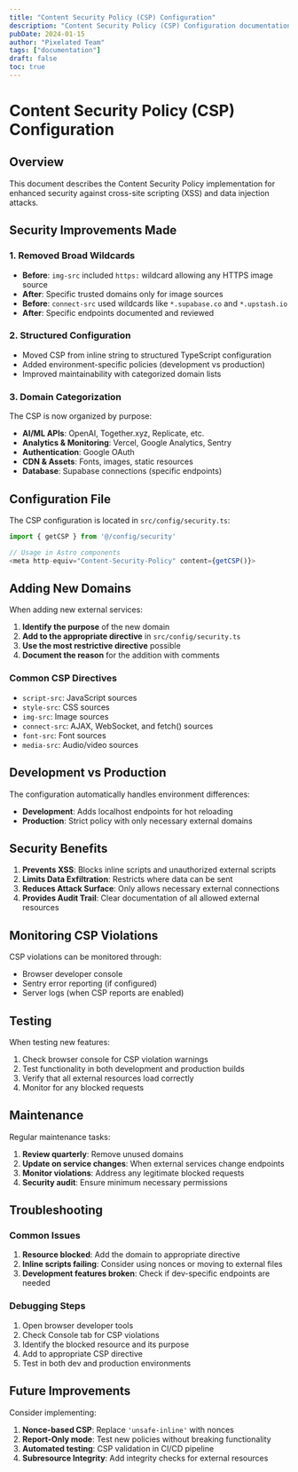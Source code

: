 ```yaml
---
title: "Content Security Policy (CSP) Configuration"
description: "Content Security Policy (CSP) Configuration documentation"
pubDate: 2024-01-15
author: "Pixelated Team"
tags: ["documentation"]
draft: false
toc: true
---
```


# Content Security Policy (CSP) Configuration

## Overview

This document describes the Content Security Policy implementation for enhanced security against cross-site scripting (XSS) and data injection attacks.

## Security Improvements Made

### 1. Removed Broad Wildcards
- **Before**: `img-src` included `https:` wildcard allowing any HTTPS image source
- **After**: Specific trusted domains only for image sources
- **Before**: `connect-src` used wildcards like `*.supabase.co` and `*.upstash.io`
- **After**: Specific endpoints documented and reviewed

### 2. Structured Configuration
- Moved CSP from inline string to structured TypeScript configuration
- Added environment-specific policies (development vs production)
- Improved maintainability with categorized domain lists

### 3. Domain Categorization
The CSP is now organized by purpose:
- **AI/ML APIs**: OpenAI, Together.xyz, Replicate, etc.
- **Analytics & Monitoring**: Vercel, Google Analytics, Sentry
- **Authentication**: Google OAuth
- **CDN & Assets**: Fonts, images, static resources
- **Database**: Supabase connections (specific endpoints)

## Configuration File

The CSP configuration is located in `src/config/security.ts`:

```typescript
import { getCSP } from '@/config/security'

// Usage in Astro components
<meta http-equiv="Content-Security-Policy" content={getCSP()}>
```

## Adding New Domains

When adding new external services:

1. **Identify the purpose** of the new domain
2. **Add to the appropriate directive** in `src/config/security.ts`
3. **Use the most restrictive directive** possible
4. **Document the reason** for the addition with comments

### Common CSP Directives

- `script-src`: JavaScript sources
- `style-src`: CSS sources  
- `img-src`: Image sources
- `connect-src`: AJAX, WebSocket, and fetch() sources
- `font-src`: Font sources
- `media-src`: Audio/video sources

## Development vs Production

The configuration automatically handles environment differences:

- **Development**: Adds localhost endpoints for hot reloading
- **Production**: Strict policy with only necessary external domains

## Security Benefits

1. **Prevents XSS**: Blocks inline scripts and unauthorized external scripts
2. **Limits Data Exfiltration**: Restricts where data can be sent
3. **Reduces Attack Surface**: Only allows necessary external connections
4. **Provides Audit Trail**: Clear documentation of all allowed external resources

## Monitoring CSP Violations

CSP violations can be monitored through:
- Browser developer console
- Sentry error reporting (if configured)
- Server logs (when CSP reports are enabled)

## Testing

When testing new features:

1. Check browser console for CSP violation warnings
2. Test functionality in both development and production builds
3. Verify that all external resources load correctly
4. Monitor for any blocked requests

## Maintenance

Regular maintenance tasks:

1. **Review quarterly**: Remove unused domains
2. **Update on service changes**: When external services change endpoints
3. **Monitor violations**: Address any legitimate blocked requests
4. **Security audit**: Ensure minimum necessary permissions

## Troubleshooting

### Common Issues

1. **Resource blocked**: Add the domain to appropriate directive
2. **Inline scripts failing**: Consider using nonces or moving to external files
3. **Development features broken**: Check if dev-specific endpoints are needed

### Debugging Steps

1. Open browser developer tools
2. Check Console tab for CSP violations
3. Identify the blocked resource and its purpose
4. Add to appropriate CSP directive
5. Test in both dev and production environments

## Future Improvements

Consider implementing:

1. **Nonce-based CSP**: Replace `'unsafe-inline'` with nonces
2. **Report-Only mode**: Test new policies without breaking functionality
3. **Automated testing**: CSP validation in CI/CD pipeline
4. **Subresource Integrity**: Add integrity checks for external resources 